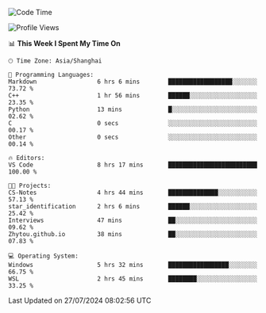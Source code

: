 <!--START_SECTION:waka-->
![Code Time](http://img.shields.io/badge/Code%20Time-1%2C868%20hrs%2057%20mins-blue)

![Profile Views](http://img.shields.io/badge/Profile%20Views-5-blue)

📊 **This Week I Spent My Time On** 

```text
🕑︎ Time Zone: Asia/Shanghai

💬 Programming Languages: 
Markdown                 6 hrs 6 mins        ██████████████████░░░░░░░   73.72 % 
C++                      1 hr 56 mins        ██████░░░░░░░░░░░░░░░░░░░   23.35 % 
Python                   13 mins             █░░░░░░░░░░░░░░░░░░░░░░░░   02.62 % 
C                        0 secs              ░░░░░░░░░░░░░░░░░░░░░░░░░   00.17 % 
Other                    0 secs              ░░░░░░░░░░░░░░░░░░░░░░░░░   00.14 % 

🔥 Editors: 
VS Code                  8 hrs 17 mins       █████████████████████████   100.00 % 

🐱‍💻 Projects: 
CS-Notes                 4 hrs 44 mins       ██████████████░░░░░░░░░░░   57.13 % 
star_identification      2 hrs 6 mins        ██████░░░░░░░░░░░░░░░░░░░   25.42 % 
Interviews               47 mins             ██░░░░░░░░░░░░░░░░░░░░░░░   09.62 % 
Zhytou.github.io         38 mins             ██░░░░░░░░░░░░░░░░░░░░░░░   07.83 % 

💻 Operating System: 
Windows                  5 hrs 32 mins       █████████████████░░░░░░░░   66.75 % 
WSL                      2 hrs 45 mins       ████████░░░░░░░░░░░░░░░░░   33.25 % 
```


 Last Updated on 27/07/2024 08:02:56 UTC
<!--END_SECTION:waka-->